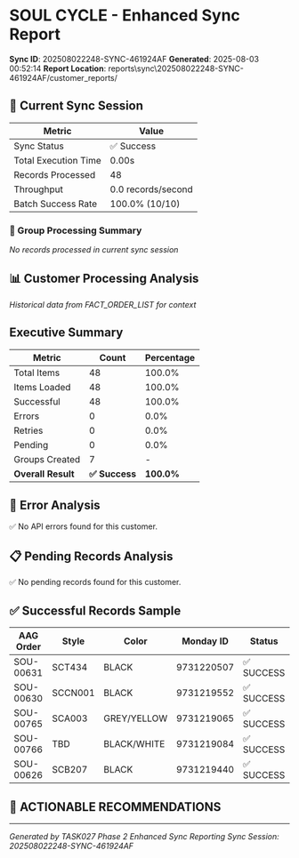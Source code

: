 # SOUL CYCLE - Enhanced Sync Report
**Sync ID**: 202508022248-SYNC-461924AF
**Generated**: 2025-08-03 00:52:14
**Report Location**: reports\sync\202508022248-SYNC-461924AF/customer_reports/

## 🚀 Current Sync Session

| Metric | Value |
|--------|-------|
| Sync Status | ✅ Success |
| Total Execution Time | 0.00s |
| Records Processed | 48 |
| Throughput | 0.0 records/second |
| Batch Success Rate | 100.0% (10/10) |

### 📂 Group Processing Summary

*No records processed in current sync session*

## 📊 Customer Processing Analysis
*Historical data from FACT_ORDER_LIST for context*

## Executive Summary

| Metric | Count | Percentage |
|--------|-------|------------|
| Total Items | 48 | 100.0% |
| Items Loaded | 48 | 100.0% |
| Successful | 48 | 100.0% |
| Errors | 0 | 0.0% |
| Retries | 0 | 0.0% |
| Pending | 0 | 0.0% |
| Groups Created | 7 | - |
| **Overall Result** | **✅ Success** | **100.0%** |

## 🚨 Error Analysis

✅ No API errors found for this customer.

## 📋 Pending Records Analysis

✅ No pending records found for this customer.

## ✅ Successful Records Sample

| AAG Order | Style | Color | Monday ID | Status |
|-----------|-------|--------|-----------|--------|
| SOU-00631 | SCT434 | BLACK | 9731220507 | ✅ SUCCESS |
| SOU-00630 | SCCN001 | BLACK | 9731219552 | ✅ SUCCESS |
| SOU-00765 | SCA003 | GREY/YELLOW | 9731219065 | ✅ SUCCESS |
| SOU-00766 | TBD | BLACK/WHITE | 9731219084 | ✅ SUCCESS |
| SOU-00626 | SCB207 | BLACK | 9731219440 | ✅ SUCCESS |

## 🎯 ACTIONABLE RECOMMENDATIONS


---
*Generated by TASK027 Phase 2 Enhanced Sync Reporting*
*Sync Session: 202508022248-SYNC-461924AF*